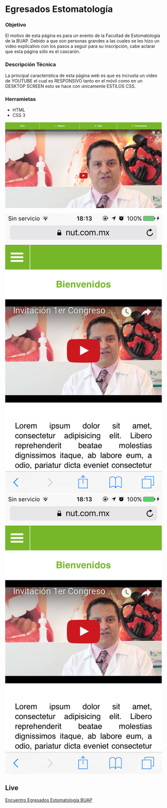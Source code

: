 Egresados Estomatología
===========

### Objetivo
El motivo de esta página es para un evento de la Facultad de Estomatología de la BUAP. Debido a que son personas grandes a las cuales se les hizo un video explicativo con los pasos a seguir para su inscripción, cabe aclarar que esta página sólo es el cascarón.

### Descripción Técnica
La principal característica de esta página web es que es incrusta un video de YOUTUBE el cual es RESPONSIVO tanto en el móvil como en un DESKTOP SCREEN esto se hace con únicamente ESTILOS CSS.

### Herramietas
* HTML
* CSS 3

![Desktop](https://raw.githubusercontent.com/ginppian/PaginaEgresados/master/web2.png)

![Móvil](https://github.com/ginppian/PaginaEgresados/blob/master/movil1.PNG)
![Móvil](https://github.com/ginppian/PaginaEgresados/blob/master/movil1.PNG)

## Live
[Encuentro Egresados Estomatología BUAP](https://nut.com.mx/ginppian/estoma/egresados)
